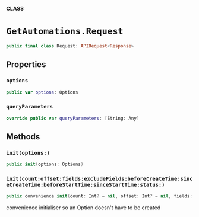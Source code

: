 **CLASS**

# `GetAutomations.Request`

```swift
public final class Request: APIRequest<Response>
```

## Properties
### `options`

```swift
public var options: Options
```

### `queryParameters`

```swift
override public var queryParameters: [String: Any]
```

## Methods
### `init(options:)`

```swift
public init(options: Options)
```

### `init(count:offset:fields:excludeFields:beforeCreateTime:sinceCreateTime:beforeStartTime:sinceStartTime:status:)`

```swift
public convenience init(count: Int? = nil, offset: Int? = nil, fields: [String]? = nil, excludeFields: [String]? = nil, beforeCreateTime: DateTime? = nil, sinceCreateTime: DateTime? = nil, beforeStartTime: DateTime? = nil, sinceStartTime: DateTime? = nil, status: Status? = nil)
```

convenience initialiser so an Option doesn't have to be created
